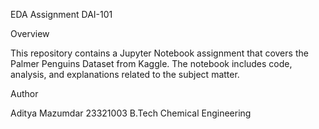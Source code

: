 EDA Assignment  DAI-101

Overview

This repository contains a Jupyter Notebook assignment that covers the Palmer Penguins Dataset from Kaggle. The notebook includes code, analysis, and explanations related to the subject matter.

Author

Aditya Mazumdar
23321003 
B.Tech Chemical Engineering

